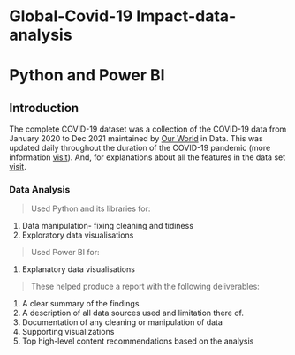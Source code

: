 # Global-Covid-19 Impact-data-analysis
# Python and Power BI
## Introduction ##
The complete COVID-19 dataset was a collection of the COVID-19 data from January 2020 to Dec 2021 maintained by [Our World](https://ourworldindata.org/coronavirus) in Data. This was updated  daily throughout the duration of the COVID-19 pandemic (more information [visit](https://docs.owid.io/projects/covid/en/latest/data-pipeline.html#overview)). And, for explanations about all the features in the data set [visit](https://github.com/owid/covid-19-data/blob/master/public/data/README.md). 
### Data Analysis ###
> Used Python and its libraries for:
1. Data manipulation- fixing cleaning and tidiness
2. Exploratory data visualisations
> Used Power BI for:
1. Explanatory data visualisations
>These helped produce a report with the following deliverables: 
1.	A clear summary of the findings
2.	A description of all data sources used and limitation there of.
3.	Documentation of any cleaning or manipulation of data 
4.	Supporting visualizations  
5.	Top high-level content recommendations based on the analysis
